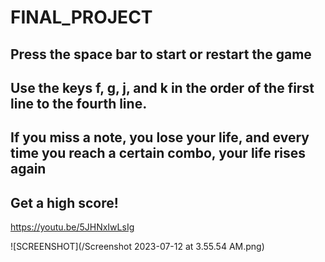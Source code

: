 # FINAL_PROJECT

## Press the space bar to start or restart the game
## Use the keys f, g, j, and k in the order of the first line to the fourth line.
## If you miss a note, you lose your life, and every time you reach a certain combo, your life rises again

## Get a high score!

https://youtu.be/5JHNxIwLsIg

![SCREENSHOT](/Screenshot 2023-07-12 at 3.55.54 AM.png)
